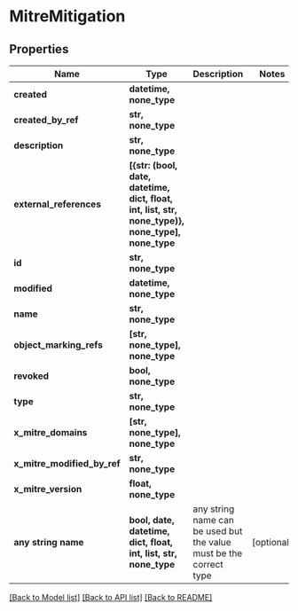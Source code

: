 # MitreMitigation


## Properties
Name | Type | Description | Notes
------------ | ------------- | ------------- | -------------
**created** | **datetime, none_type** |  | 
**created_by_ref** | **str, none_type** |  | 
**description** | **str, none_type** |  | 
**external_references** | **[{str: (bool, date, datetime, dict, float, int, list, str, none_type)}, none_type], none_type** |  | 
**id** | **str, none_type** |  | 
**modified** | **datetime, none_type** |  | 
**name** | **str, none_type** |  | 
**object_marking_refs** | **[str, none_type], none_type** |  | 
**revoked** | **bool, none_type** |  | 
**type** | **str, none_type** |  | 
**x_mitre_domains** | **[str, none_type], none_type** |  | 
**x_mitre_modified_by_ref** | **str, none_type** |  | 
**x_mitre_version** | **float, none_type** |  | 
**any string name** | **bool, date, datetime, dict, float, int, list, str, none_type** | any string name can be used but the value must be the correct type | [optional]

[[Back to Model list]](../README.md#documentation-for-models) [[Back to API list]](../README.md#documentation-for-api-endpoints) [[Back to README]](../README.md)


